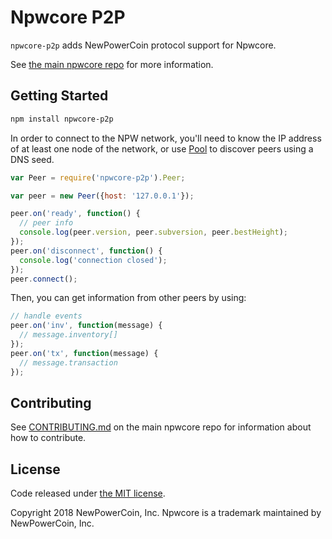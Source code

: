 Npwcore P2P
=======

`npwcore-p2p` adds NewPowerCoin protocol support for Npwcore.

See [the main npwcore repo](https://github.com/npw-project/NewPowerCoin) for more information.

## Getting Started

```sh
npm install npwcore-p2p
```
In order to connect to the NPW network, you'll need to know the IP address of at least one node of the network, or use [Pool](/docs/pool.md) to discover peers using a DNS seed.

```javascript
var Peer = require('npwcore-p2p').Peer;

var peer = new Peer({host: '127.0.0.1'});

peer.on('ready', function() {
  // peer info
  console.log(peer.version, peer.subversion, peer.bestHeight);
});
peer.on('disconnect', function() {
  console.log('connection closed');
});
peer.connect();
```

Then, you can get information from other peers by using:

```javascript
// handle events
peer.on('inv', function(message) {
  // message.inventory[]
});
peer.on('tx', function(message) {
  // message.transaction
});
```

## Contributing

See [CONTRIBUTING.md](https://github.com/npw-project/NewPowerCoin/blob/master/CONTRIBUTING.md) on the main npwcore repo for information about how to contribute.

## License

Code released under [the MIT license](https://github.com/npw-project/npwcore-p2p/blob/master/LICENSE).

Copyright 2018 NewPowerCoin, Inc. Npwcore is a trademark maintained by NewPowerCoin, Inc.
